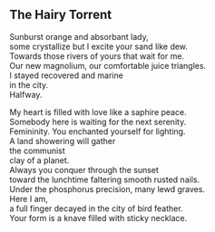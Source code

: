 The Hairy Torrent
-----------------
Sunburst orange and absorbant lady,  
some crystallize but I excite your sand like dew.  
Towards those rivers of yours that wait for me.  
Our new magnolium, our comfortable juice triangles.  
I stayed recovered and marine  
in the city.  
Halfway.  
  
My heart is filled with love like a saphire peace.  
Somebody here is waiting for the next serenity.  
Femininity. You enchanted yourself for lighting.  
A land showering will gather  
the communist  
clay of a planet.  
Always you conquer through the sunset  
toward the lunchtime faltering smooth rusted nails.  
Under the phosphorus precision, many lewd graves.  
Here I am,  
a full finger decayed in the city of bird feather.  
Your form is a knave filled with sticky necklace.  
